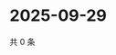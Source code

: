 # 2025-09-29

共 0 条

<!-- BEGIN ZHIHUQUESTIONS -->
<!-- 最后更新时间 Mon Sep 29 2025 13:12:03 GMT+0800 (China Standard Time) -->

<!-- END ZHIHUQUESTIONS -->
